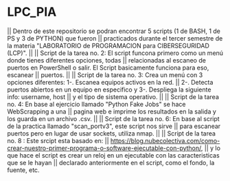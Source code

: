 # LPC_PIA
|| Dentro de este repositorio se podran encontrar 5 scripts (1 de BASH, 1 de PS y 3 de PYTHON) que fueron  || practicados durante el tercer semestre de la materia "LABORATORIO de PROGRAMACION para CIBERSEGURIDAD (LCP)". ||   || Script de la tarea no. 2: El script funcona primero como un menú donde tienes diferentes opciones, todas || relacionadas al escaneo de puertos en PowerShell o salir. El Script basicamente funciona para eso, escanear || puertos. || || Script de la tarea no. 3: Crea un menú con 3 opciones diferentes: 1-. Escanea equipos activos en la red. || 2-. Detecta puertos abiertos en un equipo en especifico y 3-. Despliega la siguiente info: username, host || y el tipo de sistema operativo. || || Script de la tarea no. 4: En base al ejercicio llamado "Python Fake Jobs" se hace WebScrapping a una  || pagina web e imprime los resultados en la salida y los guarda en un archivo .csv. ||  || Script de la tarea no. 6: En base al script de la practica llamado "scan_portv3", este script nos sirve || para escanear puertos pero en lugar de usar sockets, utiliza nmap. || || Script de la tarea no. 8 : Este srcipt esta basado en: || https://blog.nubecolectiva.com/como-crear-nuestro-primer-programa-o-software-ejecutable-con-python/,  || y lo que hace el script es crear un reloj en un ejecutable con las caracteristicas que se le hayan || declarado anteriormente en el script, como el fondo, la fuente, etc.

